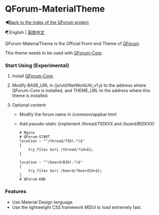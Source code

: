 # QForum-MaterialTheme

◀[Back to the index of the QForum project](https://github.com/JackuXL/QForum)

🌏English | [简体中文](https://github.com/JackuXL/QForum-MaterialTheme/blob/master/README.zh-CN.md)

QForum-MaterialTheme is the Official Front-end Theme of  [QForum](https://github.com/JackuXL/QForum).

This theme needs to be used with [QForum-Core](https://github.com/JackuXL/QForum-Core).

### Start Using (Experimental)

1. Install  [QForum-Core](https://github.com/JackuXL/QForum-Core).

2. Modify BASE_URL in /js/util/NetWorkUtil_v1.js to the address where QForum-Core is installed, and THEME_URL to the address where this theme is installed.

3. Optional content:

   - Modify the forum name in /common/appbar.html

   - Add pseudo-static (implement /thread/TIDXXX and /board/BIDXXX)

     ```nginx
     # Nginx
     # QForum-START
     location ~ "^/thread/TID(.*)$" 
     {
         try_files $uri /thread/?id=$1;
     }
     
     location ~ "^/board/BID(.*)$" 
     {
         try_files $uri /board/?boardId=$1;
     }
     # QForum-END
     ```
     
### Features

- Use Material Design language.
- Use the lightweight CSS framework MDUI to load extremely fast.
